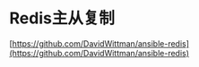 # Redis主从复制

[https://github.com/DavidWittman/ansible-redis](https://github.com/DavidWittman/ansible-redis)

